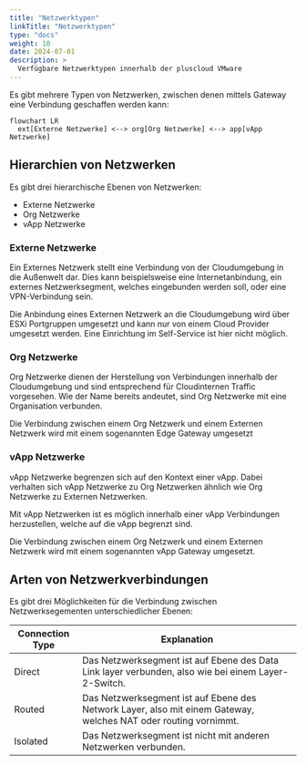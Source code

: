 ```yaml
---
title: "Netzwerktypen"
linkTitle: "Netzwerktypen"
type: "docs"
weight: 10
date: 2024-07-01
description: >
  Verfügbare Netzwerktypen innerhalb der pluscloud VMware
---
```


Es gibt mehrere Typen von Netzwerken, zwischen denen mittels Gateway eine Verbindung geschaffen werden kann:

```mermaid
flowchart LR
  ext[Externe Netzwerke] <--> org[Org Netzwerke] <--> app[vApp Netzwerke]
```

## Hierarchien von Netzwerken

Es gibt drei hierarchische Ebenen von Netzwerken:

* Externe Netzwerke
* Org Netzwerke
* vApp Netzwerke

### Externe Netzwerke

Ein Externes Netzwerk stellt eine Verbindung von der Cloudumgebung in die Außenwelt dar.
Dies kann beispielsweise eine Internetanbindung, ein externes Netzwerksegment, welches eingebunden werden soll, oder eine VPN-Verbindung sein.

Die Anbindung eines Externen Netzwerk an die Cloudumgebung wird über ESXi Portgruppen umgesetzt und kann nur von einem Cloud Provider umgesetzt werden.
Eine Einrichtung im Self-Service ist hier nicht möglich.

### Org Netzwerke

Org Netzwerke dienen der Herstellung von Verbindungen innerhalb der Cloudumgebung und sind entsprechend für Cloudinternen Traffic vorgesehen.
Wie der Name bereits andeutet, sind Org Netzwerke mit eine Organisation verbunden.

Die Verbindung zwischen einem Org Netzwerk und einem Externen Netzwerk wird mit einem sogenannten Edge Gateway umgesetzt

### vApp Netzwerke

vApp Netzwerke begrenzen sich auf den Kontext einer vApp. Dabei verhalten sich vApp Netzwerke zu Org Netzwerken ähnlich wie Org Netzwerke zu Externen Netzwerken.

Mit vApp Netzwerken ist es möglich innerhalb einer vApp Verbindungen herzustellen, welche auf die vApp begrenzt sind.

Die Verbindung zwischen einem Org Netzwerk und einem Externen Netzwerk wird mit einem sogenannten vApp Gateway umgesetzt.

## Arten von Netzwerkverbindungen

Es gibt drei Möglichkeiten für die Verbindung zwischen Netzwerksegementen unterschiedlicher Ebenen:

| Connection Type | Explanation                                                                                                     |
|-----------------|-----------------------------------------------------------------------------------------------------------------|
| Direct          | Das Netzwerksegment ist auf Ebene des Data Link layer verbunden, also wie bei einem Layer-2-Switch.             |
| Routed          | Das Netzwerksegment ist auf Ebene des Network Layer, also mit einem Gateway, welches NAT oder routing vornimmt. |
| Isolated        | Das Netzwerksegment ist nicht mit anderen Netzwerken verbunden.                                                 |
